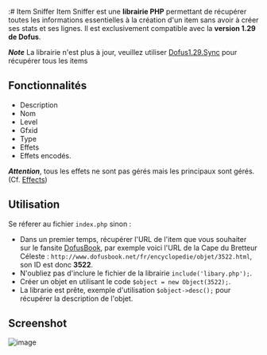 :# Item Sniffer
Item Sniffer est une **librairie PHP** permettant de récupérer toutes les informations essentielles à la création d'un item sans avoir à créer ses stats et ses lignes.
Il est exclusivement compatible avec la **version 1.29 de Dofus**.


***Note*** La librairie n'est plus à jour, veuillez utiliser [Dofus1.29.Sync](https://github.com/Synthx/Dofus1.29.Sync) pour récupérer tous les items

## Fonctionnalités
- Description
- Nom
- Level
- Gfxid
- Type
- Effets
- Effets encodés.

***Attention***, tous les effets ne sont pas gérés mais les principaux sont gérés.(Cf. [Effects](https://github.com/Synthx/Item-Sniffer/blob/master/Effects.md))

## Utilisation
Se réferer au fichier `index.php` sinon :
- Dans un premier temps, récupérer l'URL de l'item que vous souhaiter sur le fansite [DofusBook](http://www.dofusbook.net/fr/encyclopedie/fiche/equipements.html), par exemple voici l'URL de la Cape du Bretteur Céleste : `http://www.dofusbook.net/fr/encyclopedie/objet/3522.html`, son ID est donc **3522**.
- N'oubliez pas d'inclure le fichier de la librairie `include('libary.php');`.
- Créer un objet en utilisant le code `$object = new Object(3522);`.
- La librarie est prête, exemple d'utilisation `$object->desc();` pour récupérer la description de l'objet.

## Screenshot
![image](http://image.noelshack.com/fichiers/2015/41/1444582326-screen.jpg)
